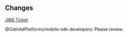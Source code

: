 <!-- Please describe all the changes that were done in this PR. -->
## Changes

<!-- Remove this if there is no ticket for this PR. -->
[JIRA Ticket](xxx)

@OathAdPlatforms/mobile-sdk-developers: Please review.


